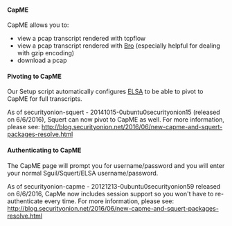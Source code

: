 #### CapME ####
CapME allows you to:
* view a pcap transcript rendered with tcpflow
* view a pcap transcript rendered with [Bro](Bro) (especially helpful for dealing with gzip encoding)
* download a pcap

#### Pivoting to CapME ####
Our Setup script automatically configures [ELSA](ELSA) to be able to pivot to CapME for full transcripts.  

As of securityonion-squert - 20141015-0ubuntu0securityonion15 (released on 6/6/2016), Squert can now pivot to CapME as well.  For more information, please see:
http://blog.securityonion.net/2016/06/new-capme-and-squert-packages-resolve.html

#### Authenticating to CapME ####
The CapME page will prompt you for username/password and you will enter your normal Sguil/Squert/ELSA username/password.  

As of securityonion-capme - 20121213-0ubuntu0securityonion59 released on 6/6/2016, CapMe now includes session support so you won't have to re-authenticate every time.  For more information, please see:
http://blog.securityonion.net/2016/06/new-capme-and-squert-packages-resolve.html

